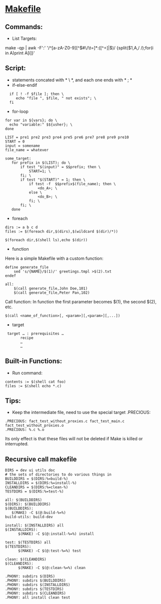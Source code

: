 [ Makefile ](https://www.gnu.org/software/make/manual/make.html)
======

## Commands:
- List Targets: 

make -qp | awk -F':' '/^[a-zA-Z0-9][^$#\/\t=]*:([^=]|$)/ {split($1,A,/ /);for(i in A)print A[i]}'

## Script:
 - statements concated with * \ *,  and each one ends with * ; *
 - if-else-endif
 ```
   if [ ! -f $file ]; then \ 
      echo "file ", $file, " not exists"; \ 
   fi   
```   
 - for-loop
 ``` 
for var in ${vars}; do \ 
   echo "variable:" $${usher}; \ 
done

LIST = pre1 pre2 pre3 pre4 pre5 pre6 pre7 pre8 pre9 pre10
START = 0
input = somename
file_name = whatever

some_target:
    for prefix in $(LIST); do \
        if test "$(input)" = $$prefix; then \
            START=1; \
        fi; \
        if test "$(START)" = 1; then \
            if test -f  $$prefix$(file_name); then \
                <do_A>; \
            else \
                <do_B>; \
            fi; \
        fi; \
    done
  ```
  
 - foreach
 ```
dirs := a b c d
files := $(foreach dir,$(dirs),$(wildcard $(dir)/*))

$(foreach dir,$(shell ls),echo $(dir))
 ```
 - function
 
 Here is a simple Makefile with a custom function:
```
define generate_file
    sed 's/{NAME}/$(1)/' greetings.tmpl >$(2).txt
endef

all:
    $(call generate_file,John Doe,101)
    $(call generate_file,Peter Pan,102)

```
Call function:  In function the first parameter becomes $(1), the second $(2), etc.
```
$(call <name_of_function>[, <param>][,<param>][,...])
```

 - target
 ``` 
  target … : prerequisites …
        recipe
        …
        …
 ```
## Built-in Functions:
 - Run command:
```
contents := $(shell cat foo)
files := $(shell echo *.c)
```

## Tips:
- Keep the intermediate file, need to use the special target .PRECIOUS:
```
.PRECIOUS: fact_test_without_proxies.c fact_test_main.c fact_test_without_proxies.o
.PRECIOUS: %.c %.o
```
Its only effect is that these files will not be deleted if Make is killed or interrupted.

## Recursive call makefile
```
DIRS = dev ui utils doc
# the sets of directories to do various things in
BUILDDIRS = $(DIRS:%=build-%)
INSTALLDIRS = $(DIRS:%=install-%)
CLEANDIRS = $(DIRS:%=clean-%)
TESTDIRS = $(DIRS:%=test-%)

all: $(BUILDDIRS)
$(DIRS): $(BUILDDIRS)
$(BUILDDIRS):
   $(MAKE) -C $(@:build-%=%)
build-utils: build-dev

install: $(INSTALLDIRS) all
$(INSTALLDIRS):
	  $(MAKE) -C $(@:install-%=%) install

test: $(TESTDIRS) all
$(TESTDIRS): 
	  $(MAKE) -C $(@:test-%=%) test

clean: $(CLEANDIRS)
$(CLEANDIRS): 
	  $(MAKE) -C $(@:clean-%=%) clean

.PHONY: subdirs $(DIRS)
.PHONY: subdirs $(BUILDDIRS)
.PHONY: subdirs $(INSTALLDIRS)
.PHONY: subdirs $(TESTDIRS)
.PHONY: subdirs $(CLEANDIRS)
.PHONY: all install clean test
```
